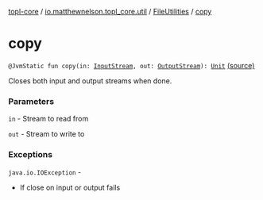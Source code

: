 [topl-core](../../index.md) / [io.matthewnelson.topl_core.util](../index.md) / [FileUtilities](index.md) / [copy](./copy.md)

# copy

`@JvmStatic fun copy(in: `[`InputStream`](https://docs.oracle.com/javase/6/docs/api/java/io/InputStream.html)`, out: `[`OutputStream`](https://docs.oracle.com/javase/6/docs/api/java/io/OutputStream.html)`): `[`Unit`](https://kotlinlang.org/api/latest/jvm/stdlib/kotlin/-unit/index.html) [(source)](https://github.com/05nelsonm/TorOnionProxyLibrary-Android/blob/master/topl-core/src/main/java/io/matthewnelson/topl_core/util/FileUtilities.kt#L183)

Closes both input and output streams when done.

### Parameters

`in` - Stream to read from

`out` - Stream to write to

### Exceptions

`java.io.IOException` -
* If close on input or output fails
